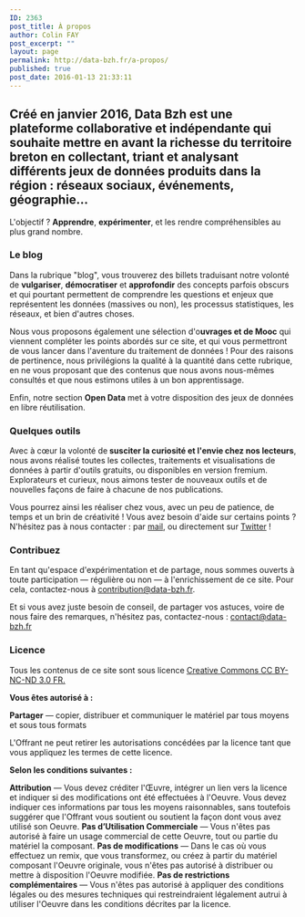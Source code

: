 ```yaml
---
ID: 2363
post_title: À propos
author: Colin FAY
post_excerpt: ""
layout: page
permalink: http://data-bzh.fr/a-propos/
published: true
post_date: 2016-01-13 21:33:11
---
```

<h2>Créé en janvier 2016, Data Bzh est une plateforme collaborative et indépendante qui souhaite <strong>mettre en avant la richesse du territoire breton</strong> en collectant, triant et analysant différents jeux de données produits dans la région : réseaux sociaux, événements, géographie...</h2>
<!--more-->

L'objectif ? <strong>Apprendre</strong>, <strong>expérimenter</strong>, et les rendre compréhensibles au plus grand nombre.
<h3>Le blog</h3>
Dans la rubrique "blog", vous trouverez des billets traduisant notre volonté de <strong>vulgariser</strong>, <strong>démocratiser</strong> et <strong>approfondir</strong> des concepts parfois obscurs et qui pourtant permettent de comprendre les questions et enjeux que représentent les données (massives ou non), les processus statistiques, les réseaux, et bien d'autres choses.

Nous vous proposons également une sélection d'o<strong>uvrages et de Mooc</strong> qui viennent compléter les points abordés sur ce site, et qui vous permettront de vous lancer dans l'aventure du traitement de données ! Pour des raisons de pertinence, nous privilégions la qualité à la quantité dans cette rubrique, en ne vous proposant que des contenus que nous avons nous-mêmes consultés et que nous estimons utiles à un bon apprentissage.

Enfin, notre section <strong>Open Data</strong> met à votre disposition des jeux de données en libre réutilisation.
<h3>Quelques outils</h3>
Avec à cœur la volonté de<strong> susciter la curiosité et l'envie chez nos lecteurs</strong>, nous avons réalisé toutes les collectes, traitements et visualisations de données à partir d'outils gratuits, ou disponibles en version fremium. Explorateurs et curieux, nous aimons tester de nouveaux outils et de nouvelles façons de faire à chacune de nos publications.

Vous pourrez ainsi les réaliser chez vous, avec un peu de patience, de temps et un brin de créativité ! Vous avez besoin d'aide sur certains points ? N'hésitez pas à nous contacter : par <a href="mailto:contact@data-bzh.fr">mail</a>, ou directement sur <a href="http://twitter.com/databzh">Twitter</a> !
<h3>Contribuez</h3>
En tant qu'espace d'expérimentation et de partage, nous sommes ouverts à toute participation — régulière ou non — à l'enrichissement de ce site. Pour cela, contactez-nous à <a href="mailto:contribution@data-bzh.fr">contribution@data-bzh.fr</a>.

Et si vous avez juste besoin de conseil, de partager vos astuces, voire de nous faire des remarques, n'hésitez pas, contactez-nous : <a href="mailto:contact@data-bzh.fr">contact@data-bzh.fr</a>
<h3>Licence</h3>
Tous les contenus de ce site sont sous licence <u><a href="http://creativecommons.org/licenses/by-nc-nd/3.0/fr/">Creative Commons CC BY-NC-ND 3.0 FR.</a> </u>

<strong>Vous êtes autorisé à :</strong>

<strong>Partager</strong> — copier, distribuer et communiquer le matériel par tous moyens et sous tous formats

L'Offrant ne peut retirer les autorisations concédées par la licence tant que vous appliquez les termes de cette licence.

<strong>Selon les conditions suivantes :</strong>

<strong>Attribution</strong> — Vous devez créditer l'Œuvre, intégrer un lien vers la licence et indiquer si des modifications ont été effectuées à l'Oeuvre. Vous devez indiquer ces informations par tous les moyens raisonnables, sans toutefois suggérer que l'Offrant vous soutient ou soutient la façon dont vous avez utilisé son Oeuvre.
<strong>Pas d’Utilisation Commerciale</strong> — Vous n'êtes pas autorisé à faire un usage commercial de cette Oeuvre, tout ou partie du matériel la composant.
<strong>Pas de modifications</strong> — Dans le cas où vous effectuez un remix, que vous transformez, ou créez à partir du matériel composant l'Oeuvre originale, vous n'êtes pas autorisé à distribuer ou mettre à disposition l'Oeuvre modifiée.
<strong>Pas de restrictions complémentaires</strong> — Vous n'êtes pas autorisé à appliquer des conditions légales ou des mesures techniques qui restreindraient légalement autrui à utiliser l'Oeuvre dans les conditions décrites par la licence.